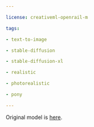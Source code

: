 ---
license: creativeml-openrail-m
tags:
- text-to-image
- stable-diffusion
- stable-diffusion-xl
- realistic
- photorealistic
- pony
---

Original model is [here](https://civitai.com/models/486551/photo-realistic-pony?modelVersionId=559772).


